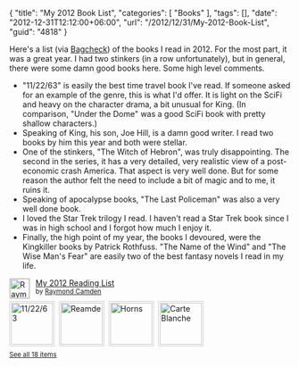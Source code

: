 {
	"title": "My 2012 Book List",
	"categories": [
		"Books"
	],
	"tags": [],
	"date": "2012-12-31T12:12:00+06:00",
	"url": "/2012/12/31/My-2012-Book-List",
	"guid": "4818"
}

Here's a list (via <a href="http://www.bagcheck.com">Bagcheck</a>) of the books I read in 2012. For the most part, it was a great year. I had two stinkers (in a row unfortunately), but in general, there were some damn good books here. Some high level comments.

<ul>
<li>"11/22/63" is easily the best time travel book I've read. If someone asked for an example of the genre, this is what I'd offer. It is light on the SciFi and heavy on the character drama, a bit unusual for King. (In comparison, "Under the Dome" was a good SciFi book with pretty shallow characters.)</li>
<li>Speaking of King, his son, Joe Hill, is a damn good writer. I read two books by him this year and both were stellar.</li>
<li>One of the stinkers, "The Witch of Hebron", was truly disappointing. The second in the series, it has a very detailed, very realistic view of a post-economic crash America. That aspect is very well done. But for some reason the author felt the need to include a bit of magic and to me, it ruins it.</li>
<li>Speaking of apocalypse books, "The Last Policeman" was also a very well done book. </li>
<li>I loved the Star Trek trilogy I read. I haven't read a Star Trek book since I was in high school and I forgot how much I enjoy it.</li>
<li>Finally, the high point of my year, the books I devoured, were the Kingkiller books by Patrick Rothfuss. "The Name of the Wind" and "The Wise Man's Fear" are easily two of the best fantasy novels I read in my life.</li>
</ul>

<div id="bagcheckbag" style="position:relative;"><a href="http://bagcheck.com/cfjedimaster"><img src="https://dlhqimhjwioeb.cloudfront.net/39a8c0032c8a694fb3b3b6fa59bbefa36fb628a3_50x50.jpg" width="35" height="35" alt="Raymond Camden" align="left" hspace="4" style="border: solid 1px #cccccc;margin:0 10px 0px 0;"></a><p style="margin:0;padding:0 0 10px 0;"><a href="http://bagcheck.com/bag/3628-my-2012-reading-list">My 2012 Reading List</a><br><small>by <a href="http://bagcheck.com/cfjedimaster">Raymond Camden</a></small></p><a href="http://bagcheck.com/item/01423-11-22-63"><img src="https://dlhqimhjwioeb.cloudfront.net/0df423aced9454595b22eef2920f2829ce60b006_100x100.jpg" alt="11/22/63" height="75" width="75" hspace="4" style="border: solid 1px #cccccc; padding: 2px;margin:0 8px 8px 0;"></a><a href="http://bagcheck.com/item/40582-reamde"><img src="https://dlhqimhjwioeb.cloudfront.net/a9c58920e65096f9735511a01e000641a59b6432_100x100.jpg" alt="Reamde" height="75" width="75" hspace="4" style="border: solid 1px #cccccc; padding: 2px;margin:0 8px 8px 0;"></a><a href="http://bagcheck.com/item/46433-horns"><img src="https://dlhqimhjwioeb.cloudfront.net/7dd85a18b1fb58d330e8ab296b503410e6784637_100x100.jpg" alt="Horns" height="75" width="75" hspace="4" style="border: solid 1px #cccccc; padding: 2px;margin:0 8px 8px 0;"></a><a href="http://bagcheck.com/item/56433-carte-blanche"><img src="https://dlhqimhjwioeb.cloudfront.net/06876ae8a4d40b16efde3822af93caca4636102e_100x100.jpg" alt="Carte Blanche" height="75" width="75" hspace="4" style="border: solid 1px #cccccc; padding: 2px;margin:0 8px 8px 0;"></a><p style="margin:0;padding:0px;"><small><a href="http://bagcheck.com/bag/3628-my-2012-reading-list">See all 18 items</a></small></p></div>